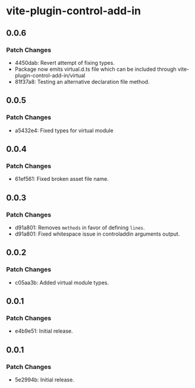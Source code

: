# vite-plugin-control-add-in

## 0.0.6

### Patch Changes

- 4450dab: Revert attempt of fixing types.
- Package now emits virtual.d.ts file which can be included through vite-plugin-control-add-in/virtual
- 81f37a8: Testing an alternative declaration file method.

## 0.0.5

### Patch Changes

- a5432e4: Fixed types for virtual module

## 0.0.4

### Patch Changes

- 61ef561: Fixed broken asset file name.

## 0.0.3

### Patch Changes

- d91a801: Removes `methods` in favor of defining `lines`.
- d91a801: Fixed whitespace issue in controladdin arguments output.

## 0.0.2

### Patch Changes

- c05aa3b: Added virtual module types.

## 0.0.1

### Patch Changes

- e4b9e51: Initial release.

## 0.0.1

### Patch Changes

- 5e2994b: Initial release.
